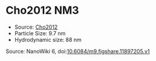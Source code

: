 <a name="material" />

# Cho2012 NM3
<script type="application/ld+json">
  {
    "@context": "https://schema.org/",
    "@type": "ChemicalSubstance",
    "@id": "https://egonw.github.io/nanowiki/nanowiki190.html#material",
    "http://purl.org/dc/terms/conformsTo":
      {
        "@type": "CreativeWork",
        "@id": "https://bioschemas.org/profiles/ChemicalSubstance/0.4-RELEASE/"
      },
    "identfier": "190",
    "name": "Cho2012 NM3",
    "url": "https://egonw.github.io/nanowiki/nanowiki190.html#material",
    "sameAs": "http://127.0.0.1/mediawiki/index.php/Special:URIResolver/Cho2012_NM3"
  }
</script>


* Source: [Cho2012](articleCho2012.md)
* Particle Size: 9.7 nm
* Hydrodynamic size: 88 nm


Source: NanoWiki 6, doi:[10.6084/m9.figshare.11897205.v1](https://doi.org/10.6084/m9.figshare.11897205.v1)
